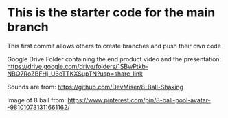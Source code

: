 # This is the starter code for the main branch

This first commit allows others to create branches and push their own code

Google Drive Folder containing the end product video and the presentation:
https://drive.google.com/drive/folders/1SBwPtkb-NBQ7RoZBFHj_U6eTTKXSupTN?usp=share_link


Sounds are from: 
https://github.com/DevMiser/8-Ball-Shaking

Image of 8 ball from:
https://www.pinterest.com/pin/8-ball-pool-avatar--981010731311661162/
